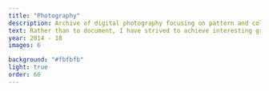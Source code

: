 ```yaml
---
title: "Photography"
description: Archive of digital photography focusing on pattern and colour.
text: Rather than to document, I have strived to achieve interesting graphic compositions with my photography - focusing on pattern and colour rather than making representative recordings.
year: 2014 - 18
images: 6

background: "#fbfbfb"
light: true
order: 60
---
```

